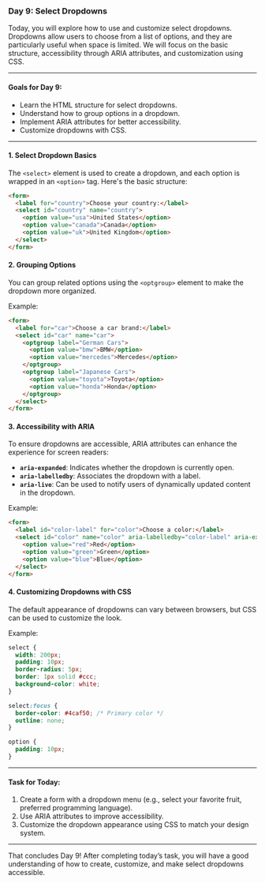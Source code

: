 ### Day 9: Select Dropdowns

Today, you will explore how to use and customize select dropdowns. Dropdowns allow users to choose from a list of options, and they are particularly useful when space is limited. We will focus on the basic structure, accessibility through ARIA attributes, and customization using CSS.

---

#### Goals for Day 9:
- Learn the HTML structure for select dropdowns.
- Understand how to group options in a dropdown.
- Implement ARIA attributes for better accessibility.
- Customize dropdowns with CSS.

---

#### 1. Select Dropdown Basics
The `<select>` element is used to create a dropdown, and each option is wrapped in an `<option>` tag. Here's the basic structure:

```html
<form>
  <label for="country">Choose your country:</label>
  <select id="country" name="country">
    <option value="usa">United States</option>
    <option value="canada">Canada</option>
    <option value="uk">United Kingdom</option>
  </select>
</form>
```

#### 2. Grouping Options
You can group related options using the `<optgroup>` element to make the dropdown more organized.

Example:

```html
<form>
  <label for="car">Choose a car brand:</label>
  <select id="car" name="car">
    <optgroup label="German Cars">
      <option value="bmw">BMW</option>
      <option value="mercedes">Mercedes</option>
    </optgroup>
    <optgroup label="Japanese Cars">
      <option value="toyota">Toyota</option>
      <option value="honda">Honda</option>
    </optgroup>
  </select>
</form>
```

#### 3. Accessibility with ARIA
To ensure dropdowns are accessible, ARIA attributes can enhance the experience for screen readers:

- **`aria-expanded`**: Indicates whether the dropdown is currently open.
- **`aria-labelledby`**: Associates the dropdown with a label.
- **`aria-live`**: Can be used to notify users of dynamically updated content in the dropdown.

Example:

```html
<form>
  <label id="color-label" for="color">Choose a color:</label>
  <select id="color" name="color" aria-labelledby="color-label" aria-expanded="false">
    <option value="red">Red</option>
    <option value="green">Green</option>
    <option value="blue">Blue</option>
  </select>
</form>
```

#### 4. Customizing Dropdowns with CSS
The default appearance of dropdowns can vary between browsers, but CSS can be used to customize the look.

Example:

```css
select {
  width: 200px;
  padding: 10px;
  border-radius: 5px;
  border: 1px solid #ccc;
  background-color: white;
}

select:focus {
  border-color: #4caf50; /* Primary color */
  outline: none;
}

option {
  padding: 10px;
}
```

---

#### Task for Today:
1. Create a form with a dropdown menu (e.g., select your favorite fruit, preferred programming language).
2. Use ARIA attributes to improve accessibility.
3. Customize the dropdown appearance using CSS to match your design system.

---

That concludes Day 9! After completing today’s task, you will have a good understanding of how to create, customize, and make select dropdowns accessible.